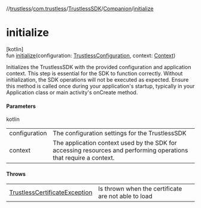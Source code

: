 //[trustless](../../../../index.md)/[com.trustless](../../index.md)/[TrustlessSDK](../index.md)/[Companion](index.md)/[initialize](initialize.md)

# initialize

[kotlin]\
fun [initialize](initialize.md)(configuration: [TrustlessConfiguration](../../../com.trustless.requests.utils/-trustless-configuration/index.md), context: [Context](https://developer.android.com/reference/kotlin/android/content/Context.html))

Initializes the TrustlessSDK with the provided configuration and application context. This step is essential for the SDK to function correctly. Without initialization, the SDK operations will not be executed as expected. Ensure this method is called once during your application's startup, typically in your Application class or main activity's onCreate method.

#### Parameters

kotlin

| | |
|---|---|
| configuration | The configuration settings for the TrustlessSDK |
| context | The application context used by the SDK for accessing resources and performing operations     that require a context. |

#### Throws

| | |
|---|---|
| [TrustlessCertificateException](../../../com.trustless.exceptions/-trustless-certificate-exception/index.md) | Is thrown when the certificate are not able to load |
